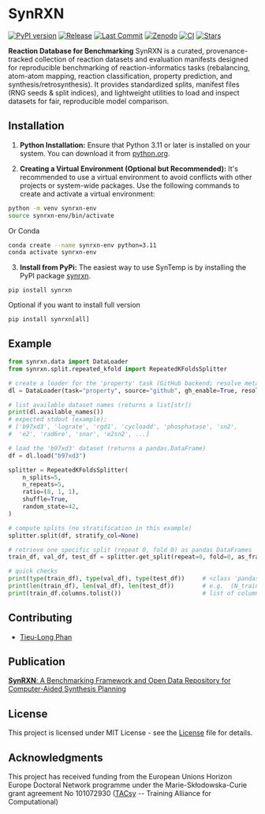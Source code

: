# SynRXN
[![PyPI version](https://img.shields.io/pypi/v/synrxn.svg)](https://pypi.org/project/synrxn/)
[![Release](https://img.shields.io/github/v/release/tieulongphan/synrxn.svg)](https://github.com/tieulongphan/synrxn/releases)
[![Last Commit](https://img.shields.io/github/last-commit/tieulongphan/synrxn.svg)](https://github.com/tieulongphan/synrxn/commits)
[![Zenodo](https://zenodo.org/badge/DOI/10.5281/zenodo.17297258.svg)](https://doi.org/10.5281/zenodo.17297258)
[![CI](https://github.com/tieulongphan/synrxn/actions/workflows/test-and-lint.yml/badge.svg?branch=main)](https://github.com/tieulongphan/synrxn/actions/workflows/test-and-lint.yml)
[![Stars](https://img.shields.io/github/stars/tieulongphan/synrxn.svg?style=social&label=Star)](https://github.com/tieulongphan/synrxn/stargazers)

**Reaction Database for Benchmarking**
SynRXN is a curated, provenance-tracked collection of reaction datasets and evaluation manifests designed for reproducible benchmarking of reaction-informatics tasks (rebalancing, atom-atom mapping, reaction classification, property prediction, and synthesis/retrosynthesis). It provides standardized splits, manifest files (RNG seeds & split indices), and lightweight utilities to load and inspect datasets for fair, reproducible model comparison.


## Installation

1. **Python Installation:**
  Ensure that Python 3.11 or later is installed on your system. You can download it from [python.org](https://www.python.org/downloads/).

2. **Creating a Virtual Environment (Optional but Recommended):**
  It's recommended to use a virtual environment to avoid conflicts with other projects or system-wide packages. Use the following commands to create and activate a virtual environment:

  ```bash
  python -m venv synrxn-env
  source synrxn-env/bin/activate  
  ```
  Or Conda

  ```bash
  conda create --name synrxn-env python=3.11
  conda activate synrxn-env
  ```

3. **Install from PyPi:**
  The easiest way to use SynTemp is by installing the PyPI package 
  [synrxn](https://pypi.org/project/synrxn/).

  ```
  pip install synrxn
  ```
  Optional if you want to install full version
  ```
  pip install synrxn[all]
  ```
## Example
```python
from synrxn.data import DataLoader
from synrxn.split.repeated_kfold import RepeatedKFoldsSplitter

# create a loader for the 'property' task (GitHub backend; resolve metadata on init)
dl = DataLoader(task="property", source="github", gh_enable=True, resolve_on_init=True)

# list available dataset names (returns a list[str])
print(dl.available_names())
# expected stdout (example):
# ['b97xd3', 'lograte', 'rgd1', 'cycloadd', 'phosphatase', 'sn2',
#  'e2', 'rad6re', 'snar', 'e2sn2', ...]

# load the 'b97xd3' dataset (returns a pandas.DataFrame)
df = dl.load("b97xd3")

splitter = RepeatedKFoldsSplitter(
    n_splits=5,
    n_repeats=5,
    ratio=(8, 1, 1),
    shuffle=True,
    random_state=42,
)

# compute splits (no stratification in this example)
splitter.split(df, stratify_col=None)

# retrieve one specific split (repeat 0, fold 0) as pandas DataFrames
train_df, val_df, test_df = splitter.get_split(repeat=0, fold=0, as_frame=True)

# quick checks
print(type(train_df), type(val_df), type(test_df))     # <class 'pandas.core.frame.DataFrame'> ...
print(len(train_df), len(val_df), len(test_df))        # e.g.  (N_train, N_val, N_test)
print(train_df.columns.tolist())                       # list of column names          
```

## Contributing
- [Tieu-Long Phan](https://tieulongphan.github.io/)

## Publication

[**SynRXN**: A Benchmarking Framework and Open Data Repository for Computer-Aided Synthesis Planning]()


## License

This project is licensed under MIT License - see the [License](LICENSE) file for details.

## Acknowledgments

This project has received funding from the European Unions Horizon Europe Doctoral Network programme under the Marie-Skłodowska-Curie grant agreement No 101072930 ([TACsy](https://tacsy.eu/) -- Training Alliance for Computational)